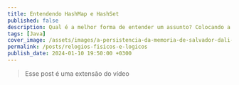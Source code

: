 ```yaml
---
title: Entendendo HashMap e HashSet
published: false
description: Qual é a melhor forma de entender um assunto? Colocando a mão na massa! Nesse post vou apresentar como o HashMap e o HashSet são implementados criando minha própria implementação.
tags: [Java]
cover_image: /assets/images/a-persistencia-da-memoria-de-salvador-dali-og.webp
permalink: /posts/relogios-fisicos-e-logicos
publish_date: 2024-01-10 19:50:00 +0300
---
```


> Esse post é uma extensão do vídeo 